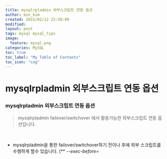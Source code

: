 ```yaml
---
title: mysqlrpladmin 외부스크립트 연동 옵션
author: min_kim
created: 2015/02/12 22:50:09
modified:
layout: post
tags: mysql mysql_tips
image:
  feature: mysql.png
categories: MySQL
toc: true
toc_label: "My Table of Contents"
toc_icon: "cog"
---
```




# mysqlrpladmin 외부스크립트 연동 옵션

### mysqlrpladmin 외부스크립트 연동 옵션

> mysqlrpladmin failover/switchover 에서 활용가능한 외부스크립트 연동 옵션입니다.

 

  * mysqlrpladmin을 통한 failover/switchover하기 전이나 후에 외부 스크립트를 수행하게 할수 있습니다. (** _\--exec-before=<script>, --exec-after=<script>_** )
  * 만약 mysqlrpladmin전에 외부 스크립트를 사용하는 경우, 해당 스크립트의 결과값에 따라 mysqlrpladmin 동작을 제어할수 있습니다. (** _\--script-threshold=<return_code>_** )

#### 다음과 같이 disk availability checkup하는 스크립트를 미리 수행하길 원하는 경우를 테스트해봅시다.


    [mysql@myvm1 db]$ more test_disk_mysql56m3.sh
    touch /data1/multi/5.6/data3/test.out 2 > /dev/null

    if [ $? -eq 0 ]
    then
      echo "Successfully created file"
      exit 0
    else
      echo "Could not create file" >&2
      exit 1
    fi


#### 1\. 현 Replication구성 현황 확인

참고로 connection information에는 login-path를 사용하였습니다. login-path 구성은 다음 게시글 참조해주세요 : [MySQL login-path](http://minsql.890m.com/mysql/mysql-login-path/)


    [mysql@myvm1 db]$  mysqlrpladmin --master=multi56_mysql2 --discover-slaves-login=multi56_mysql2 health
    # Discovering slaves for master at localhost:3367
    # Discovering slave at localhost:3366
    # Found slave: localhost:3366
    # Discovering slave at localhost:3368
    # Found slave: localhost:3368
    # Checking privileges.
    #
    # Replication Topology Health:
    +------------+-------+---------+--------+------------+---------+
    | host       | port  | role    | state  | gtid_mode  | health  |
    +------------+-------+---------+--------+------------+---------+
    | localhost  | 3367  | MASTER  | UP     | ON         | OK      |
    | localhost  | 3366  | SLAVE   | UP     | ON         | OK      |
    | localhost  | 3368  | SLAVE   | UP     | ON         | OK      |
    +------------+-------+---------+--------+------------+---------+
    # ...done.
    [mysql@myvm1 db]$



#### 2\. port 3368 mysql instance의 data directory가 사용불가능한 상태에서 테스트


    [mysql@myvm1 db]$ su - root
    Password:
    [root@myvm1 ~]# cd /data1/multi/5.6/
    [root@myvm1 5.6]# chown -R root. data3
    [root@myvm1 5.6]# exit
    logout

    [mysql@myvm1 db]$ ./test_disk_mysql56m3.sh
    Could not create file


    [mysql@myvm1 db]$ mysqlrpladmin --master=multi56_mysql2 --discover-slaves-login=multi56_mysql2 health
    # Discovering slaves for master at localhost:3367
    # Discovering slave at localhost:3366
    # Found slave: localhost:3366
    # Discovering slave at localhost:3368
    # Found slave: localhost:3368
    # Checking privileges.
    #
    # Replication Topology Health:
    +------------+-------+---------+--------+------------+---------+
    | host       | port  | role    | state  | gtid_mode  | health  |
    +------------+-------+---------+--------+------------+---------+
    | localhost  | 3367  | MASTER  | UP     | ON         | OK      |
    | localhost  | 3366  | SLAVE   | UP     | ON         | OK      |
    | localhost  | 3368  | SLAVE   | UP     | ON         | OK      |
    +------------+-------+---------+--------+------------+---------+
    # ...done.
    [mysql@myvm1 db]$



##### switchover 시도


    [mysql@myvm1 db]$ mysqlrpladmin --exec-before=/db/test_disk_mysql56m3.sh --script-threshold=1 --demote-master --master=multi56_mysql2 --new-master=multi56_mysql3 --slaves=multi56_mysql1,multi56_mysql3 --verbose switchover
    WARNING: You have chosen to use external script return code checking. Depending on which script fails, this can leave the operation in an undefined state. Please check your results carefully if the operation aborts.
    # Checking privileges.
    # Performing switchover from master at localhost:3367 to slave at localhost:3368.
    # Checking candidate slave prerequisites.
    # GTID_MODE=ON is set for all servers.
    # Checking eligibility of slave localhost:3368 for candidate.
    #   Slave connected to master ... Ok
    #   GTID_MODE=ON ... Ok
    #   Logging filters agree ... Ok
    #   Replication user exists ... Ok
    # Checking slaves configuration to master.
    # Creating replication user if it does not exist.
    # Spawning external script.
    # SCRIPT EXECUTED: /db/test_disk_mysql56m3.sh localhost 3367 localhost 3368
    Could not create file
    ERROR: External script '/db/test_disk_mysql56m3.sh' failed. Result = 1.
    Specified threshold exceeded. Operation aborted.
    WARNING: The operation did not complete. Depending on when the external script was called, you should check the topology for inconsistencies.
    [mysql@myvm1 db]$


**외부 스크립트가 result=1로 fail했기 때문에 Operation이 멈추었습니다.**  

#### 3\. 디스크가 사용가능한 상태에서 테스트


    [mysql@myvm1 db]$ su - root
    Password:
    [root@myvm1 ~]# cd /data1/multi/5.6/
    [root@myvm1 5.6]# chown -R mysql. data3
    [root@myvm1 5.6]# exit
    logout
    [mysql@myvm1 db]$ ./test_disk_mysql56m3.sh
    Successfully created file


switchover 시도


    [mysql@myvm1 db]$ mysqlrpladmin --exec-before=/db/test_disk_mysql56m3.sh --script-threshold=1 --demote-master --master=multi56_mysql2 --new-master=multi56_mysql3 --slaves=multi56_mysql1,multi56_mysql3 --verbose switchover
    WARNING: You have chosen to use external script return code checking. Depending on which script fails, this can leave the operation in an undefined state. Please check your results carefully if the operation aborts.
    # Checking privileges.
    # Performing switchover from master at localhost:3367 to slave at localhost:3368.
    # Checking candidate slave prerequisites.
    # GTID_MODE=ON is set for all servers.
    # Checking eligibility of slave localhost:3368 for candidate.
    #   Slave connected to master ... Ok
    #   GTID_MODE=ON ... Ok
    #   Logging filters agree ... Ok
    #   Replication user exists ... Ok
    # Checking slaves configuration to master.
    # Creating replication user if it does not exist.
    # Spawning external script.
    # SCRIPT EXECUTED: /db/test_disk_mysql56m3.sh localhost 3367 localhost 3368
    Successfully created file
    # Script completed Ok.
    # Blocking writes on master.
    # LOCK STRING: FLUSH TABLES WITH READ LOCK
    # Waiting for slaves to catch up to old master.
    # Slave localhost:3366:
    # QUERY = SELECT WAIT_UNTIL_SQL_THREAD_AFTER_GTIDS('141c523b-4747-11e4-98fb-000c298227a2:1-1531', 300)
    # Return Code = 0
    # Slave localhost:3366:
    # QUERY = SELECT WAIT_UNTIL_SQL_THREAD_AFTER_GTIDS('8e95986b-4747-11e4-98fe-000c298227a2:1-15', 300)
    # Return Code = 0
    # Slave localhost:3368:
    # QUERY = SELECT WAIT_UNTIL_SQL_THREAD_AFTER_GTIDS('141c523b-4747-11e4-98fb-000c298227a2:1-1531', 300)
    # Return Code = 0
    # Slave localhost:3368:
    # QUERY = SELECT WAIT_UNTIL_SQL_THREAD_AFTER_GTIDS('8e95986b-4747-11e4-98fe-000c298227a2:1-15', 300)
    # Return Code = 0
    # Stopping slaves.
    # Performing STOP on all slaves.
    #   Executing stop on slave localhost:3366 Ok
    #   Executing stop on slave localhost:3368 Ok
    # UNLOCK STRING: UNLOCK TABLES
    # Demoting old master to be a slave to the new master.
    # Switching slaves to new master.
    # Executing CHANGE MASTER on localhost:3366.
    # CHANGE MASTER TO MASTER_HOST = 'localhost', MASTER_USER = 'replication', MASTER_PASSWORD = 'replication', MASTER_PORT = 3368, MASTER_AUTO_POSITION=1
    # Executing CHANGE MASTER on localhost:3367.
    # CHANGE MASTER TO MASTER_HOST = 'localhost', MASTER_USER = 'replication', MASTER_PASSWORD = 'replication', MASTER_PORT = 3368, MASTER_AUTO_POSITION=1
    # Starting all slaves.
    # Performing START on all slaves.
    #   Executing start on slave localhost:3366 Ok
    #   Executing start on slave localhost:3367 Ok
    # Checking slaves for errors.
    # localhost:3366 status: Ok
    # localhost:3367 status: Ok
    # Switchover complete.
    # Attempting to contact localhost ... Success
    # Attempting to contact localhost ... Success
    # Attempting to contact localhost ... Success
    #
    # Replication Topology Health:
    # Replication Topology Health:
    +------------+-------+---------+--------+------------+---------+-------------+-----------------------+-----------------+------------+-------------+--------------+------------------+---------------+-----------+----------------+------------+---------------+
    | host       | port  | role    | state  | gtid_mode  | health  | version     | master_log_file       | master_log_pos  | IO_Thread  | SQL_Thread  | Secs_Behind  | Remaining_Delay  | IO_Error_Num  | IO_Error  | SQL_Error_Num  | SQL_Error  | Trans_Behind  |
    +------------+-------+---------+--------+------------+---------+-------------+-----------------------+-----------------+------------+-------------+--------------+------------------+---------------+-----------+----------------+------------+---------------+
    | localhost  | 3368  | MASTER  | UP     | ON         | OK      | 5.6.19-log  | mysql56m3-bin.000013  | 864             |            |             |              |                  |               |           |                |            |               |
    | localhost  | 3366  | SLAVE   | UP     | ON         | OK      | 5.6.19-log  | mysql56m3-bin.000013  | 864             | Yes        | Yes         | 0            | No               | 0             |           | 0              |            | 0             |
    | localhost  | 3367  | SLAVE   | UP     | ON         | OK      | 5.6.19-log  | mysql56m3-bin.000013  | 864             | Yes        | Yes         | 0            | No               | 0             |           | 0              |            | 0             |
    +------------+-------+---------+--------+------------+---------+-------------+-----------------------+-----------------+------------+-------------+--------------+------------------+---------------+-----------+----------------+------------+---------------+
    # ...done.
    [mysql@myvm1 db]$


이번에는 before 스크립트가 성공하고 switchover동작도 성공하였습니다.
실전에서는 요구사항에 따라 유용하게 사용할수 있을 듯합니다.
